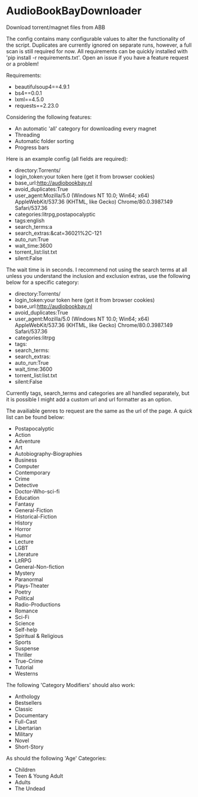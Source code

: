 # AudioBookBayDownloader
Download torrent/magnet files from ABB

The config contains many configurable values to alter the functionality of the script.
Duplicates are currently ignored on separate runs, however, a full scan is still required for now.
All requirements can be quickly installed with 'pip install -r requirements.txt'.
Open an issue if you have a feature request or a problem!

Requirements:

* beautifulsoup4==4.9.1
* bs4==0.0.1
* lxml==4.5.0
* requests==2.23.0

Considering the following features:
* An automatic 'all' category for downloading every magnet
* Threading
* Automatic folder sorting
* Progress bars

Here is an example config (all fields are required):

* directory:Torrents/
* login_token:your token here (get it from browser cookies)
* base_url:http://audiobookbay.nl
* avoid_duplicates:True
* user_agent:Mozilla/5.0 (Windows NT 10.0; Win64; x64) AppleWebKit/537.36 (KHTML, like Gecko) Chrome/80.0.3987.149 Safari/537.36
* categories:litrpg,postapocalyptic
* tags:english
* search_terms:a
* search_extras:&cat=36021%2C-121
* auto_run:True
* wait_time:3600
* torrent_list:list.txt
* silent:False

The wait time is in seconds.
I recommend not using the search terms at all unless you understand the inclusion and exclusion extras, use the following below for a specific category:

* directory:Torrents/
* login_token:your token here (get it from browser cookies)
* base_url:http://audiobookbay.nl
* avoid_duplicates:True
* user_agent:Mozilla/5.0 (Windows NT 10.0; Win64; x64) AppleWebKit/537.36 (KHTML, like Gecko) Chrome/80.0.3987.149 Safari/537.36
* categories:litrpg
* tags:
* search_terms:
* search_extras:
* auto_run:True
* wait_time:3600
* torrent_list:list.txt
* silent:False

Currently tags, search_terms and categories are all handled separately, but it is possible I might add a custom url and url formatter as an option.

The availiable genres to request are the same as the url of the page. A quick list can be found below:

* Postapocalyptic
* Action
* Adventure
* Art
* Autobiography-Biographies
* Business
* Computer
* Contemporary
* Crime
* Detective
* Doctor-Who-sci-fi
* Education
* Fantasy
* General-Fiction
* Historical-Fiction
* History
* Horror
* Humor
* Lecture
* LGBT
* Literature
* LitRPG
* General-Non-fiction
* Mystery
* Paranormal
* Plays-Theater
* Poetry
* Political
* Radio-Productions
* Romance
* Sci-Fi
* Science
* Self-help
* Spiritual & Religious
* Sports
* Suspense
* Thriller
* True-Crime
* Tutorial
* Westerns

The following 'Category Modifiers' should also work:


* Anthology
* Bestsellers
* Classic
* Documentary
* Full-Cast
* Libertarian
* Military
* Novel
* Short-Story

As should the following 'Age' Categories:

* Children
* Teen & Young Adult
* Adults
* The Undead
